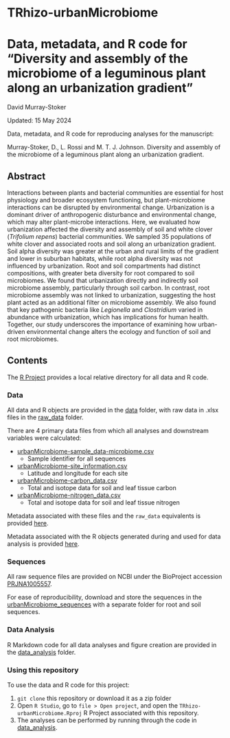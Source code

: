 # TRhizo-urbanMicrobiome

Data, metadata, and R code for “Diversity and assembly of the microbiome of a leguminous plant along an urbanization gradient”
================
David Murray-Stoker

Updated: 15 May 2024

Data, metadata, and R code for reproducing analyses for the manuscript:

Murray-Stoker, D., L. Rossi and M. T. J. Johnson. Diversity and assembly of the microbiome of a leguminous plant along an urbanization gradient.


## Abstract

Interactions between plants and bacterial communities are essential for host physiology and broader ecosystem functioning, but plant-microbiome interactions can be disrupted by environmental change. Urbanization is a dominant driver of anthropogenic disturbance and environmental change, which may alter plant-microbe interactions. Here, we evaluated how urbanization affected the diversity and assembly of soil and white clover (*Trifolium repens*) bacterial communities. We sampled 35 populations of white clover and associated roots and soil along an urbanization gradient. Soil alpha diversity was greater at the urban and rural limits of the gradient and lower in suburban habitats, while root alpha diversity was not influenced by urbanization. Root and soil compartments had distinct compositions, with greater beta diversity for root compared to soil microbiomes. We found that urbanization directly and indirectly soil microbiome assembly, particularly through soil carbon. In contrast, root microbiome assembly was not linked to urbanization, suggesting the host plant acted as an additional filter on microbiome assembly. We also found that key pathogenic bacteria like *Legionella* and *Clostridium* varied in abundance with urbanization, which has implications for human health. Together, our study underscores the importance of examining how urban-driven environmental change alters the ecology and function of soil and root microbiomes.


## Contents

The [R Project](https://github.com/dmurraystoker/TRhizo-urbanMicrobiome/blob/main/TRhizo-urbanMicrobiome.Rproj) provides a local relative directory for all data and R code.


### Data

All data and R objects are provided in the [data](https://github.com/dmurraystoker/TRhizo-urbanMicrobiome/tree/main/data) folder, with raw data in .xlsx files in the [raw_data](https://github.com/dmurraystoker/TRhizo-urbanMicrobiome/tree/main/raw_data) folder.

There are 4 primary data files from which all analyses and downstream variables were calculated:

* [urbanMicrobiome-sample_data-microbiome.csv](https://github.com/dmurraystoker/TRhizo-urbanMicrobiome/blob/main/data/urbanMicrobiome-sample_data-microbiome.csv)
  - Sample identifier for all sequences
* [urbanMicrobiome-site_information.csv](https://github.com/dmurraystoker/TRhizo-urbanMicrobiome/blob/main/data/urbanMicrobiome-site_information.csv)
  - Latitude and longitude for each site
* [urbanMicrobiome-carbon_data.csv](https://github.com/dmurraystoker/TRhizo-urbanMicrobiome/blob/main/data/urbanMicrobiome-carbon_data.csv)
  - Total and isotope data for soil and leaf tissue carbon
* [urbanMicrobiome-nitrogen_data.csv](https://github.com/dmurraystoker/TRhizo-urbanMicrobiome/blob/main/data/urbanMicrobiome-nitrogen_data.csv)
  - Total and isotope data for soil and leaf tissue nitrogen

Metadata associated with these files and the `raw_data` equivalents is provided [here](https://github.com/dmurraystoker/TRhizo-urbanMicrobiome/tree/main/metadata.md).

Metadata associated with the R objects generated during and used for data analysis is provided [here](https://github.com/dmurraystoker/TRhizo-urbanMicrobiome/blob/main/R_object_metadata.md).


### Sequences

All raw sequence files are provided on NCBI under the BioProject accession [PRJNA1005557](https://www.ncbi.nlm.nih.gov/bioproject/PRJNA1005557).

For ease of reproducibility, download and store the sequences in the [urbanMicrobiome_sequences](https://github.com/dmurraystoker/TRhizo-urbanMicrobiome/tree/main/urbanMicrobiome_sequences) with a separate folder for root and soil sequences.


### Data Analysis

R Markdown code for all data analyses and figure creation are provided in the [data_analysis](https://github.com/dmurraystoker/TRhizo-urbanMicrobiome/tree/main/data_analysis) folder.


### Using this repository

To use the data and R code for this project:

1. `git clone` this repository or download it as a zip folder
2. Open `R Studio`, go to `file > Open project`, and open the `TRhizo-urbanMicrobiome.Rproj`
R Project associated with this repository.
3. The analyses can be performed by running through the code in [data_analysis](https://github.com/dmurraystoker/TRhizo-urbanMicrobiome/tree/main/data_analysis).


